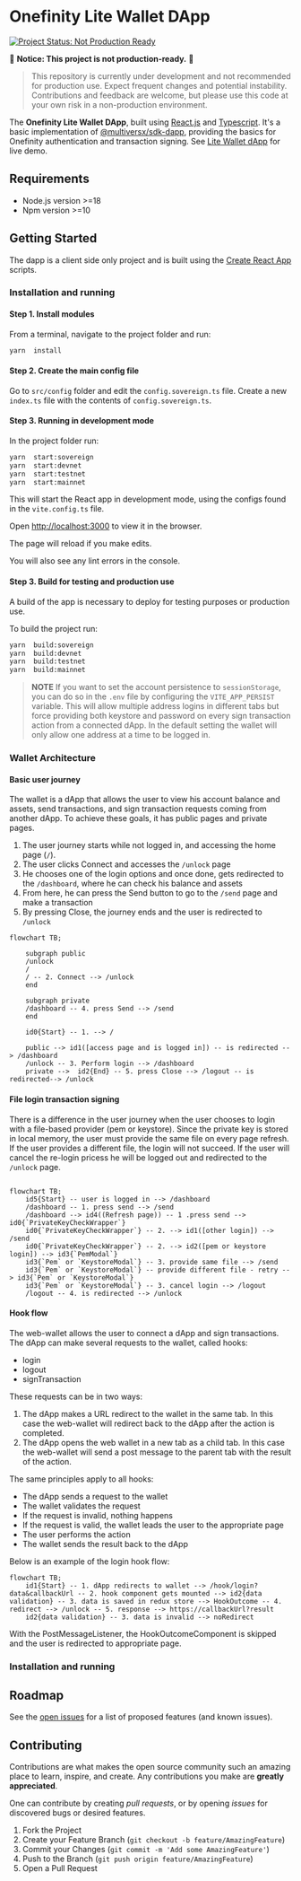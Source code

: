 # Onefinity Lite Wallet DApp

[![Project Status: Not Production Ready](https://img.shields.io/badge/status-not--production--ready-red)](https://github.com/your-repo)

🚧 **Notice: This project is not production-ready.** 🚧

> This repository is currently under development and not recommended for production use. Expect frequent changes and potential instability. Contributions and feedback are welcome, but please use this code at your own risk in a non-production environment.

The **Onefinity Lite Wallet DApp**, built using [React.js](https://reactjs.org/) and [Typescript](https://www.typescriptlang.org/).
It's a basic implementation of [@multiversx/sdk-dapp](https://www.npmjs.com/package/@multiversx/sdk-dapp), providing the basics for Onefinity authentication and transaction signing.
See [Lite Wallet dApp](https://lite-wallet-dapp.multiversx.com/) for live demo.

## Requirements

- Node.js version >=18
- Npm version >=10

## Getting Started

The dapp is a client side only project and is built using the [Create React App](https://create-react-app.dev) scripts.

### Installation and running

#### Step 1. Install modules

From a terminal, navigate to the project folder and run:

```bash
yarn  install
```

#### Step 2. Create the main config file

Go to `src/config` folder and edit the `config.sovereign.ts` file.
Create a new `index.ts` file with the contents of `config.sovereign.ts`.

#### Step 3. Running in development mode

In the project folder run:

```bash
yarn  start:sovereign
yarn  start:devnet
yarn  start:testnet
yarn  start:mainnet
```

This will start the React app in development mode, using the configs found in the `vite.config.ts` file.

Open [http://localhost:3000](http://localhost:3000) to view it in the browser.

The page will reload if you make edits.

You will also see any lint errors in the console.

#### Step 3. Build for testing and production use

A build of the app is necessary to deploy for testing purposes or production use.

To build the project run:

```bash
yarn  build:sovereign
yarn  build:devnet
yarn  build:testnet
yarn  build:mainnet
```

> **NOTE**
> If you want to set the account persistence to `sessionStorage`, you can do so in the `.env` file by configuring the `VITE_APP_PERSIST` variable. This will allow multiple address logins in different tabs but force providing both keystore and password on every sign transaction action from a connected dApp. In the default setting the wallet will only allow one address at a time to be logged in.

### Wallet Architecture

#### Basic user journey

The wallet is a dApp that allows the user to view his account balance and assets, send transactions, and sign transaction requests coming from another dApp.
To achieve these goals, it has public pages and private pages.

1. The user journey starts while not logged in, and accessing the home page (`/`).
2. The user clicks Connect and accesses the `/unlock` page
3. He chooses one of the login options and once done, gets redirected to the `/dashboard`, where he can check his balance and assets
4. From here, he can press the Send button to go to the `/send` page and make a transaction
5. By pressing Close, the journey ends and the user is redirected to `/unlock`

```mermaid
flowchart TB;

	subgraph public
	/unlock
	/
	/ -- 2. Connect --> /unlock
	end

	subgraph private
	/dashboard -- 4. press Send --> /send
	end

    id0{Start} -- 1. --> /

	public --> id1([access page and is logged in]) -- is redirected --> /dashboard
	/unlock -- 3. Perform login --> /dashboard
	private -->  id2{End} -- 5. press Close --> /logout -- is redirected--> /unlock

```

#### File login transaction signing

There is a difference in the user journey when the user chooses to login with a file-based provider (pem or keystore). Since the private key is stored in local memory, the user must provide the same file on every page refresh. If the user provides a different file, the login will not succeed. If the user will cancel the re-login pricess he will be logged out and redirected to the `/unlock` page.

```mermaid

flowchart TB;
    id5{Start} -- user is logged in --> /dashboard
    /dashboard -- 1. press send --> /send
    /dashboard --> id4((Refresh page)) -- 1 .press send --> id0{`PrivateKeyCheckWrapper`}
	id0{`PrivateKeyCheckWrapper`} -- 2. --> id1([other login]) --> /send
	id0{`PrivateKeyCheckWrapper`} -- 2. --> id2([pem or keystore login]) --> id3{`PemModal`}
	id3{`Pem` or `KeystoreModal`} -- 3. provide same file --> /send
	id3{`Pem` or `KeystoreModal`} -- provide different file - retry --> id3{`Pem` or `KeystoreModal`}
	id3{`Pem` or `KeystoreModal`} -- 3. cancel login --> /logout
	/logout -- 4. is redirected --> /unlock

```

#### Hook flow

The web-wallet allows the user to connect a dApp and sign transactions. The dApp can make several requests to the wallet, called hooks:

- login
- logout
- signTransaction

These requests can be in two ways:

1. The dApp makes a URL redirect to the wallet in the same tab. In this case the web-wallet will redirect back to the dApp after the action is completed.
2. The dApp opens the web wallet in a new tab as a child tab. In this case the web-wallet will send a post message to the parent tab with the result of the action.

The same principles apply to all hooks:

- The dApp sends a request to the wallet
- The wallet validates the request
- If the request is invalid, nothing happens
- If the request is valid, the wallet leads the user to the appropriate page
- The user performs the action
- The wallet sends the result back to the dApp

Below is an example of the login hook flow:

```mermaid
flowchart TB;
    id1{Start} -- 1. dApp redirects to wallet --> /hook/login?data&callbackUrl -- 2. hook component gets mounted --> id2{data validation} -- 3. data is saved in redux store --> HookOutcome -- 4. redirect --> /unlock -- 5. response --> https://callbackUrl?result
	id2{data validation} -- 3. data is invalid --> noRedirect
```

With the PostMessageListener, the HookOutcomeComponent is skipped and the user is redirected to appropriate page.

### Installation and running

## Roadmap

See the [open issues](https://github.com/multiversx/mx-template-dapp/issues) for a list of proposed features (and known issues).

## Contributing

Contributions are what makes the open source community such an amazing place to learn, inspire, and create. Any contributions you make are **greatly appreciated**.

One can contribute by creating _pull requests_, or by opening _issues_ for discovered bugs or desired features.

1. Fork the Project
2. Create your Feature Branch (`git checkout -b feature/AmazingFeature`)
3. Commit your Changes (`git commit -m 'Add some AmazingFeature'`)
4. Push to the Branch (`git push origin feature/AmazingFeature`)
5. Open a Pull Request
